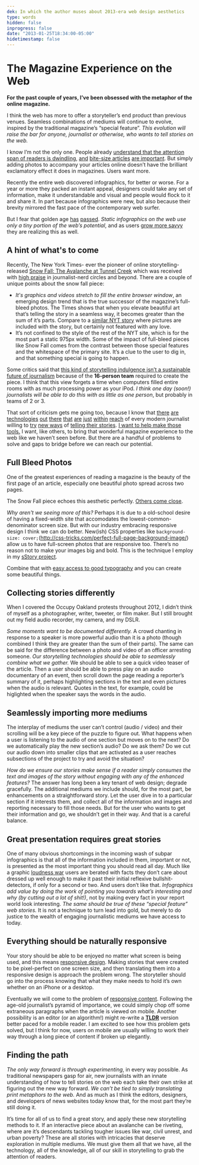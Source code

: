 ```yaml
---
dek: In which the author muses about 2013-era web design aesthetics
type: words
hidden: false
inprogress: false
date: "2013-01-25T18:34:00-05:00"
hidetimestamp: false
---
```


# The Magazine Experience on the Web

**For the past couple of years, I’ve been obsessed with the metaphor of the online magazine.**

I think the web has more to offer a storyteller’s end product than previous venues. Seamless combinations of mediums will continue to evolve, inspired by the traditional magazine’s “special feature”. _This evolution will raise the bar for anyone, journalist or otherwise, who wants to tell stories on the web._

I know I’m not the only one. People already [understand that the attention span of readers is dwindling](http://www.niemanstoryboard.org/2010/07/09/short-attention-span-theater-peggy-nelson-on-narrative-and-models-of-interaction/), [and](http://www.marco.org/2012/10/11/the-magazine) [bite-size articles](http://www.digiday.com/publishers/making-news-mobile-friendly/) [are important](http://ejfox.tumblr.com/post/34820860800/circa-is-one-of-the-first-real-recent-steps-forward-in). But simply adding photos to accompany your articles online doesn’t have the brilliant exclamatory effect it does in magazines. Users want more.

Recently the entire web discovered infographics, for better or worse. For a year or more they packed an instant appeal, designers could take any set of information, make it understandable and visual and people would flock to it and share it. In part because infographics were new, but also because their brevity mirrored the fast pace of the contemporary web surfer.

But I fear that golden age [has](http://flowingdata.com/2012/04/10/how-businesses-approach-infographics/) [passed](http://flowingdata.com/2012/07/04/infographics-are-like-mothers-day-cards/). _Static infographics on the web use only a tiny portion of the web’s potential_, and as users [grow more savvy](http://flowingdata.com/2011/12/08/on-low-quality-infographics/) they are realizing this as well.

## A hint of what's to come

Recently, The New York Times- ever the pioneer of online storytelling- released [Snow Fall: The Avalanche at Tunnel Creek](http://www.nytimes.com/projects/2012/snow-fall/#/?part=tunnel-creek) which was received with [high praise](http://www.poynter.org/latest-news/top-stories/198970/how-the-new-york-times-snow-fall-project-unifies-text-multimedia/) in journalist-nerd circles and beyond. There are a couple of unique points about the snow fall piece:

- _It's graphics and videos stretch to fill the entire browser window_, an emerging design trend that is the true successor of the magazine’s full-bleed photos. The Times shows that when you elevate beautiful art that’s telling the story in a seamless way, it becomes greater than the sum of it’s parts. Compare to a [similar NYT story](http://www.nytimes.com/2012/10/14/magazine/californias-central-valley-land-of-a-billion-vegetables.html) where pictures are included with the story, but certainly not featured with any love.
- It’s not confined to the style of the rest of the NYT site, which is for the most part a static 975px width. Some of the impact of full-bleed pieces like Snow Fall comes from the contrast between those special features and the whitespace of the primary site. It’s a clue to the user to dig in, and that something special is going to happen.

Some critics said that [this kind of storytelling indulgence isn’t a sustainable future of journalism](http://www.theatlantic.com/business/archive/2012/12/snow-fall-isnt-the-future-of-journalism/266555/) because of the **16-person team** required to create the piece. I think that this view forgets a time when computers filled entire rooms with as much processing power as your iPod. _I think one day (soon!) journalists will be able to do this with as little as one person_, but probably in teams of 2 or 3.

That sort of criticism gets me going too, because I know that [there](http://d3js.org/) [are](http://raphaeljs.com/) [technologies](http://developer.nytimes.com/docs) [out](http://vis.stanford.edu/wrangler/) [there](http://www.quora.com/GitHub/What-are-some-interesting-repositories-on-Github-that-can-be-used-for-journalistic-purposes) [that](https://github.com/datawrapper/datawrapper) [are](http://nvd3.org/) [just](http://timeline.verite.co/) [within](http://leafletjs.com/) [reach](https://github.com/jsoma/tabletop) of every modern journalist willing to [try](http://www.symboliamag.com/post/40203443720/editors-note-people-frequently-ask-us-how) [new ways](http://www.wired.com/wiredenterprise/2012/02/github-revisited/) of [telling their stories](http://source.mozillaopennews.org/en-US/articles/mother-jones-voter-suppression-map/). [I want to help make those tools.](http://ejfox.github.com/sStory/) I want, like others, to bring that wonderful magazine experience to the web like we haven’t seen before. But there are a handful of problems to solve and gaps to bridge before we can reach our potential.

## Full Bleed Photos

One of the greatest experiences of reading a magazine is the beauty of the first page of an article, especially one beautiful photo spread across two pages.

The Snow Fall piece echoes this aesthetic perfectly. [Others come close](http://www.theverge.com/2013/1/8/3850056/qualcomms-insane-ces-2013-keynote-pictures-tweets).

_Why aren't we seeing more of this?_ Perhaps it is due to a old-school desire of having a fixed-width site that accomodates the lowest-common-denominator screen size. But with our industry embracing responsive design I think we can do better. New(ish) CSS properties like `background-size: cover;`(http://css-tricks.com/perfect-full-page-background-image/) allow us to have full-screen photos that are responsive too. There’s no reason not to make your images big and bold. This is the technique I employ in my [sStory project](http://ejfox.github.com/sStory/).

Combine that with [easy access to good typography](http://designshack.net/articles/css/10-great-google-font-combinations-you-can-copy/) and you can create some beautiful things.

## Collecting stories differently

When I covered the Occupy Oakland protests throughout 2012, I didn’t think of myself as a photographer, writer, tweeter, or film maker. But I still brought out my field audio recorder, my camera, and my DSLR.

_Some moments want to be documented differently._ A crowd chanting in response to a speaker is more powerful audio than it is a photo (though combined I think they are greater than the sum of their parts). The same can be said for the difference between a photo and video of an officer arresting someone. _Our storytelling technologies should be able to seamlessly combine what we gather._ We should be able to see a quick video teaser of the article. Then a user should be able to press play on an audio documentary of an event, then scroll down the page reading a reporter’s summary of it, perhaps highlighting sections in the text and even pictures when the audio is relevant. Quotes in the text, for example, could be higlighted when the speaker says the words in the audio.

## Seamlessly importing more mediums

The interplay of mediums the user can’t control (audio / video) and their scrolling will be a key piece of the puzzle to figure out. What happens when a user is listening to the audio of one section but moves on to the next? Do we automatically play the new section’s audio? Do we ask them? Do we cut our audio down into smaller clips that are activated as a user reaches subsections of the project to try and avoid the situation?

_How do we ensure our stories make sense if a reader simply consumes the text and images of the story without engaging with any of the enhanced features?_ The answer has long been a key tenant of web design; degrade gracefully. The additional mediums we include should, for the most part, be enhancements on a straightforward story. Let the user dive in to a particular section if it interests them, and collect all of the information and images and reporting necessary to fill those needs. But for the user who wants to get their information and go, we shouldn’t get in their way. And that is a careful balance.

## Great presentation requires great stories

One of many obvious shortcomings in the incoming wash of subpar infographics is that all of the information included in them, important or not, is presented as the most important thing you should read all day. Much like a graphic [loudness war](http://en.wikipedia.org/wiki/Loudness_war) users are berated with facts they don’t care about dressed up well enough to make it past their initial reflexive bullshit-detectors, if only for a second or two. And users don’t like that. _Infographics add value by doing the work of pointing you towards what’s interesting and why (by cutting out a lot of shit!)_, not by making every fact in your report world look interesting. _The same should be true of these “special feature” web stories._ It is not a technique to turn lead into gold, but merely to do justice to the wealth of engaging journalistic mediums we have access to today.

## Everything should be naturally responsive

Your story should be able to be enjoyed no matter what screen is being used, and this means [responsive design](http://www.niemanlab.org/2012/12/the-year-responsive-design-starts-to-get-weird/). Making stories that were created to be pixel-perfect on one screen size, and then translating them into a responsive design is approach the problem wrong. The storyteller should go into the process knowing that what they make needs to hold it’s own whether on an iPhone or a desktop.

Eventually we will come to the problem of [responsive content](http://www.mediabistro.com/10000words/journalism-trend-to-watch-reader-aware-and-responsive-content_b16300). Following the age-old journalist’s pyramid of importance, we could simply chop off some extraneous paragraphs when the article is viewed on mobile. Another possibility is an editor (or an algorithm!) might re-write a **[TLDR](http://toolong-didntread.com/)** version better paced for a mobile reader. I am excited to see how this problem gets solved, but I think for now, users on mobile are usually willing to work their way through a long piece of content if broken up elegantly.

## Finding the path

_The only way forward is through experimenting_, in every way possible. As traditional newspapers gasp for air, new journalists with an innate understanding of how to tell stories on the web each take their own strike at figuring out the new way forward. _We can’t be tied to simply translating print metaphors to the web._ And as much as I think the editors, designers, and developers of news websites today know that, for the most part they’re still doing it.

It’s time for all of us to find a great story, and apply these new storytelling methods to it. If an interactive piece about an avalanche can be riveting, where are it’s descendants tackling tougher issues like war, civil unrest, and urban poverty? These are all stories with intricacies that deserve exploration in multiple mediums. We must give them all that we have, all the technology, all of the knowledge, all of our skill in storytelling to grab the attention of readers.
